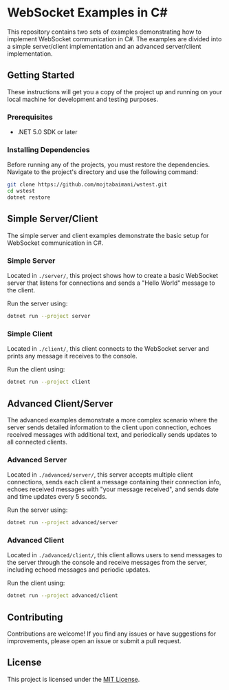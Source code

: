 
# WebSocket Examples in C#

This repository contains two sets of examples demonstrating how to implement WebSocket communication in C#. The examples are divided into a simple server/client implementation and an advanced server/client implementation.

## Getting Started

These instructions will get you a copy of the project up and running on your local machine for development and testing purposes.

### Prerequisites

- .NET 5.0 SDK or later

### Installing Dependencies

Before running any of the projects, you must restore the dependencies. Navigate to the project's directory and use the following command:

```bash
git clone https://github.com/mojtabaimani/wstest.git
cd wstest
dotnet restore
```

## Simple Server/Client

The simple server and client examples demonstrate the basic setup for WebSocket communication in C#.

### Simple Server

Located in `./server/`, this project shows how to create a basic WebSocket server that listens for connections and sends a "Hello World" message to the client.

Run the server using:

```bash
dotnet run --project server
```

### Simple Client

Located in `./client/`, this client connects to the WebSocket server and prints any message it receives to the console.

Run the client using:

```bash
dotnet run --project client
```

## Advanced Client/Server

The advanced examples demonstrate a more complex scenario where the server sends detailed information to the client upon connection, echoes received messages with additional text, and periodically sends updates to all connected clients.

### Advanced Server

Located in `./advanced/server/`, this server accepts multiple client connections, sends each client a message containing their connection info, echoes received messages with "your message received", and sends date and time updates every 5 seconds.

Run the server using:

```bash
dotnet run --project advanced/server
```

### Advanced Client

Located in `./advanced/client/`, this client allows users to send messages to the server through the console and receive messages from the server, including echoed messages and periodic updates.

Run the client using:

```bash
dotnet run --project advanced/client
```

## Contributing

Contributions are welcome! If you find any issues or have suggestions for improvements, please open an issue or submit a pull request.

## License

This project is licensed under the [MIT License](LICENSE).
